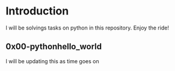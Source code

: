 # Introduction

I will be solvings tasks on python in this repository. Enjoy the ride!

## 0x00-pythonhello_world

I will be updating this as time goes on
